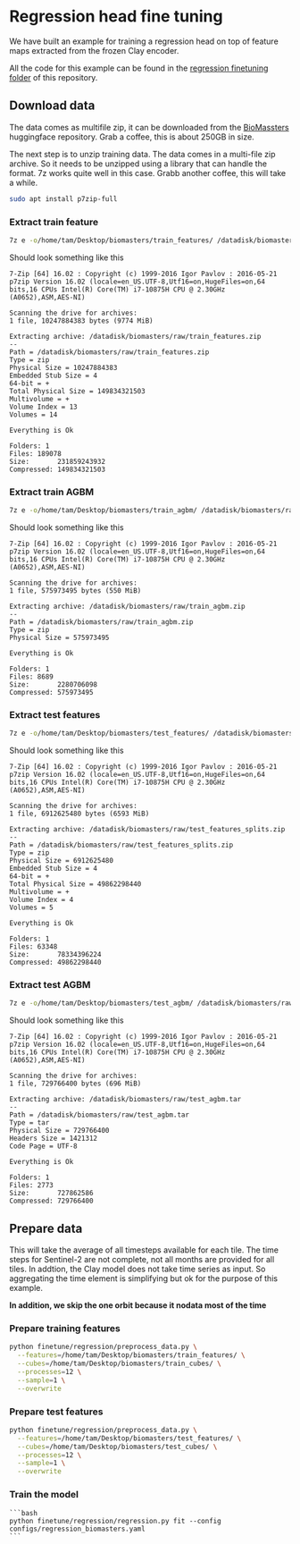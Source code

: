 # Regression head fine tuning

We have built an example for training a regression head on top of
feature maps extracted from the frozen Clay encoder.

All the code for this example can be found in the
[regression finetuning folder](https://github.com/Clay-foundation/model/blob/main/finetune/regression)
of this repository.

## Download data

The data comes as multifile zip, it can be downloaded from the
[BioMassters](https://huggingface.co/datasets/nascetti-a/BioMassters/)
huggingface repository. Grab a coffee, this is about 250GB in size.

The next step is to unzip training data. The data comes in a multi-file
zip archive. So it needs to be unzipped using a library that can handle
the format. 7z works quite well in this case. Grabb another coffee, this
will take a while.

```bash
sudo apt install p7zip-full
```

### Extract train feature


```bash
7z e -o/home/tam/Desktop/biomasters/train_features/ /datadisk/biomasters/raw/train_features.zip
```

Should look something like this

```
7-Zip [64] 16.02 : Copyright (c) 1999-2016 Igor Pavlov : 2016-05-21
p7zip Version 16.02 (locale=en_US.UTF-8,Utf16=on,HugeFiles=on,64 bits,16 CPUs Intel(R) Core(TM) i7-10875H CPU @ 2.30GHz (A0652),ASM,AES-NI)

Scanning the drive for archives:
1 file, 10247884383 bytes (9774 MiB)

Extracting archive: /datadisk/biomasters/raw/train_features.zip
--
Path = /datadisk/biomasters/raw/train_features.zip
Type = zip
Physical Size = 10247884383
Embedded Stub Size = 4
64-bit = +
Total Physical Size = 149834321503
Multivolume = +
Volume Index = 13
Volumes = 14

Everything is Ok

Folders: 1
Files: 189078
Size:       231859243932
Compressed: 149834321503
```

### Extract train AGBM

```bash
7z e -o/home/tam/Desktop/biomasters/train_agbm/ /datadisk/biomasters/raw/train_agbm.zip
```

Should look something like this

```
7-Zip [64] 16.02 : Copyright (c) 1999-2016 Igor Pavlov : 2016-05-21
p7zip Version 16.02 (locale=en_US.UTF-8,Utf16=on,HugeFiles=on,64 bits,16 CPUs Intel(R) Core(TM) i7-10875H CPU @ 2.30GHz (A0652),ASM,AES-NI)

Scanning the drive for archives:
1 file, 575973495 bytes (550 MiB)

Extracting archive: /datadisk/biomasters/raw/train_agbm.zip
--
Path = /datadisk/biomasters/raw/train_agbm.zip
Type = zip
Physical Size = 575973495

Everything is Ok

Folders: 1
Files: 8689
Size:       2280706098
Compressed: 575973495
```

### Extract test features

```bash
7z e -o/home/tam/Desktop/biomasters/test_features/ /datadisk/biomasters/raw/test_features_splits.zip
```

Should look something like this

```
7-Zip [64] 16.02 : Copyright (c) 1999-2016 Igor Pavlov : 2016-05-21
p7zip Version 16.02 (locale=en_US.UTF-8,Utf16=on,HugeFiles=on,64 bits,16 CPUs Intel(R) Core(TM) i7-10875H CPU @ 2.30GHz (A0652),ASM,AES-NI)

Scanning the drive for archives:
1 file, 6912625480 bytes (6593 MiB)

Extracting archive: /datadisk/biomasters/raw/test_features_splits.zip
--
Path = /datadisk/biomasters/raw/test_features_splits.zip
Type = zip
Physical Size = 6912625480
Embedded Stub Size = 4
64-bit = +
Total Physical Size = 49862298440
Multivolume = +
Volume Index = 4
Volumes = 5

Everything is Ok

Folders: 1
Files: 63348
Size:       78334396224
Compressed: 49862298440
```

### Extract test AGBM

```bash
7z e -o/home/tam/Desktop/biomasters/test_agbm/ /datadisk/biomasters/raw/test_agbm.tar
```

Should look something like this

```
7-Zip [64] 16.02 : Copyright (c) 1999-2016 Igor Pavlov : 2016-05-21
p7zip Version 16.02 (locale=en_US.UTF-8,Utf16=on,HugeFiles=on,64 bits,16 CPUs Intel(R) Core(TM) i7-10875H CPU @ 2.30GHz (A0652),ASM,AES-NI)

Scanning the drive for archives:
1 file, 729766400 bytes (696 MiB)

Extracting archive: /datadisk/biomasters/raw/test_agbm.tar
--
Path = /datadisk/biomasters/raw/test_agbm.tar
Type = tar
Physical Size = 729766400
Headers Size = 1421312
Code Page = UTF-8

Everything is Ok

Folders: 1
Files: 2773
Size:       727862586
Compressed: 729766400
```

## Prepare data

This will take the average of all timesteps available for each tile.
The time steps for Sentinel-2 are not complete, not all months are
provided for all tiles. In addtion, the Clay model does not take time
series as input. So aggregating the time element is simplifying but
ok for the purpose of this example.

**In addition, we skip the one orbit because it nodata most of the time**


### Prepare training features

```bash
python finetune/regression/preprocess_data.py \
  --features=/home/tam/Desktop/biomasters/train_features/ \
  --cubes=/home/tam/Desktop/biomasters/train_cubes/ \
  --processes=12 \
  --sample=1 \
  --overwrite
```

### Prepare test features

```bash
python finetune/regression/preprocess_data.py \
  --features=/home/tam/Desktop/biomasters/test_features/ \
  --cubes=/home/tam/Desktop/biomasters/test_cubes/ \
  --processes=12 \
  --sample=1 \
  --overwrite
```

### Train the model
    ```bash
    python finetune/regression/regression.py fit --config configs/regression_biomasters.yaml
    ```